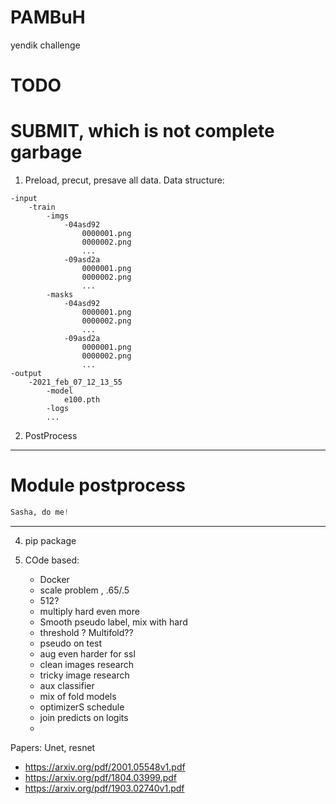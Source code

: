 # PAMBuH
yendik challenge

# TODO

# SUBMIT, which is not complete garbage

1. Preload, precut, presave all data.
Data structure:
```
-input
    -train
        -imgs
            -04asd92
                0000001.png
                0000002.png
                ...
            -09asd2a
                0000001.png
                0000002.png
                ...
        -masks
            -04asd92
                0000001.png
                0000002.png
                ...
            -09asd2a
                0000001.png
                0000002.png
                ...
-output
    -2021_feb_07_12_13_55
        -model
            e100.pth
        -logs
        ...
```

2. PostProcess
_______________
# Module postprocess
```python
Sasha, do me!
```
_____________


4. pip package

5. COde based:
    - Docker
    - scale problem , .65/.5
    - 512?
    - multiply hard even more
    - Smooth pseudo label, mix with hard
    - threshold ? Multifold??
    - pseudo on test
    - aug even harder for ssl
    - clean images research
    - tricky image research
    - aux classifier
    - mix of fold models
    - optimizerS schedule
    - join predicts on logits
    - 





Papers:
Unet, resnet
- https://arxiv.org/pdf/2001.05548v1.pdf
- https://arxiv.org/pdf/1804.03999.pdf
- https://arxiv.org/pdf/1903.02740v1.pdf

